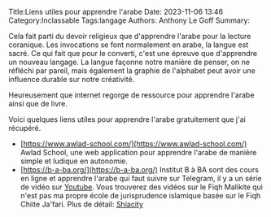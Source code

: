 Title:Liens utiles pour apprendre l'arabe
Date: 2023-11-06 13:46
Category:Inclassable
Tags:langage
Authors: Anthony Le Goff
Summary:

Cela fait parti du devoir religieux que d'apprendre l'arabe pour la lecture coranique. Les invocations se font normalement en arabe, la langue est sacré. Ce qui fait que pour le converti, c'est une épreuve que d'apprendre un nouveau langage. La langue façonne notre manière de penser, on ne réfléchi par pareil, mais également la graphie de l'alphabet peut avoir une influence durable sur notre créativité.

Heureusement que internet regorge de ressource pour apprendre l'arabe ainsi que de livre.

Voici quelques liens utiles pour apprendre l'arabe gratuitement que j'ai récupéré.

* [https://www.awlad-school.com/](https://www.awlad-school.com/) Awlad School, une web application pour apprendre l'arabe de manière simple et ludique en autonomie.
* [https://b-a-ba.org/](https://b-a-ba.org/) Institut B à BA sont des cours en ligne et apprendre l'arabe qui faut suivre sur Telegram, il y a un série de vidéo sur [Youtube](https://www.youtube.com/@baba-coursenligne6200/videos). Vous trouverez des vidéos sur le Fiqh Malikite qui n'est pas ma propre école de jurisprudence islamique basée sur le Fiqh Chiite Ja'fari. Plus de détail: [Shiacity](https://shiacity.fr/livres-chiites-sur-le-fiqh-a-telecharger/)
